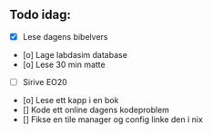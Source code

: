 ## Todo idag:

- [x] Lese dagens bibelvers
- [o] Lage labdasim database
- [o] Lese 30 min matte
- [ ] Sirive EO20
- [o] Lese ett kapp i en bok
- [] Kode ett online dagens kodeproblem
- [] Fikse en tile manager og config linke den i nix
